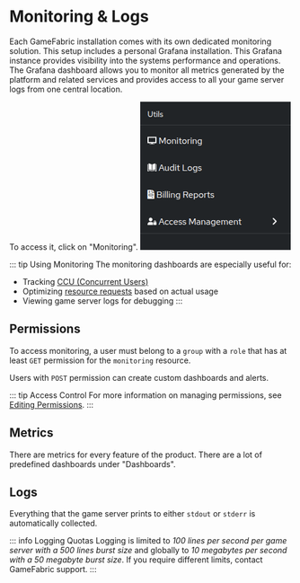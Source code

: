 # Monitoring & Logs

Each GameFabric installation comes with its own dedicated monitoring solution.
This setup includes a personal Grafana installation.
This Grafana instance provides visibility into the systems performance and operations.
The Grafana dashboard allows you to monitor all metrics generated by the platform and related services and provides access to all your game server logs from one central location.

To access it, click on "Monitoring".
![Screenshot of the Monitoring sidebar in the GameFabric interface](images/sidebar.png)

::: tip Using Monitoring
The monitoring dashboards are especially useful for:

- Tracking [CCU (Concurrent Users)](/multiplayer-servers/getting-started/using-the-agones-sdk#player-count-and-capacity-tracking)
- Optimizing [resource requests](/multiplayer-servers/multiplayer-services/resource-management) based on actual usage
- Viewing game server logs for debugging
:::

## Permissions

To access monitoring, a user must belong to a `group` with a `role` that has at least `GET` permission for the `monitoring` resource.

Users with `POST` permission can create custom dashboards and alerts.

::: tip Access Control
For more information on managing permissions, see [Editing Permissions](/multiplayer-servers/getting-started/editing-permissions).
:::

## Metrics

There are metrics for every feature of the product.
There are a lot of predefined dashboards under "Dashboards".

## Logs

Everything that the game server prints to either `stdout` or `stderr` is automatically collected.

::: info Logging Quotas
Logging is limited to *100 lines per second per game server with a 500 lines burst size* and
globally to *10 megabytes per second with a 50 megabyte burst size*.
If you require different limits, contact GameFabric support.
:::
